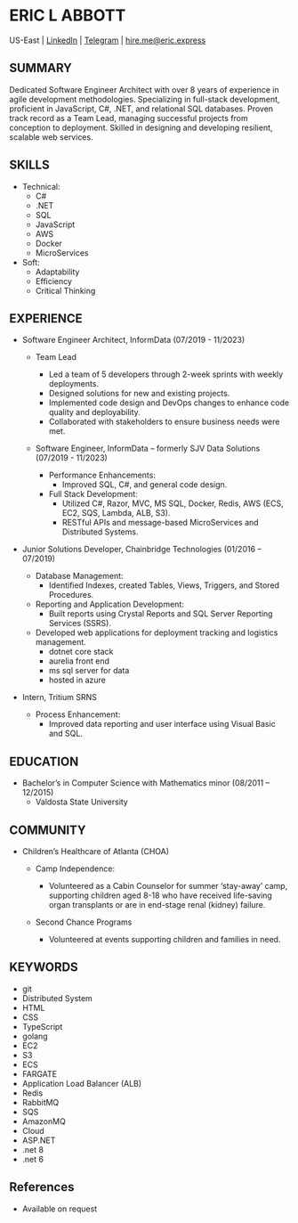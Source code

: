 # ERIC L ABBOTT

US-East | [LinkedIn](https://www.linkedin.com/in/ericlabbott/) | [Telegram](https://t.me/elabbott) | <hire.me@eric.express>

## SUMMARY

Dedicated Software Engineer Architect with over 8 years of experience in agile development methodologies. Specializing in full-stack development, proficient in JavaScript, C#, .NET, and relational SQL databases. Proven track record as a Team Lead, managing successful projects from conception to deployment. Skilled in designing and developing resilient, scalable web services.

## SKILLS

- Technical:
  - C#
  - .NET
  - SQL
  - JavaScript
  - AWS
  - Docker
  - MicroServices
- Soft:
  - Adaptability
  - Efficiency
  - Critical Thinking

## EXPERIENCE

- Software Engineer Architect, InformData (07/2019 - 11/2023)
  - Team Lead
    - Led a team of 5 developers through 2-week sprints with weekly deployments.
    - Designed solutions for new and existing projects.
    - Implemented code design and DevOps changes to enhance code quality and deployability.
    - Collaborated with stakeholders to ensure business needs were met.

  - Software Engineer, InformData – formerly SJV Data Solutions (07/2019 - 11/2023)
    - Performance Enhancements:
      - Improved SQL, C#, and general code design.
    - Full Stack Development:
      - Utilized C#, Razor, MVC, MS SQL, Docker, Redis, AWS (ECS, EC2, SQS, Lambda, ALB, S3).
      - RESTful APIs and message-based MicroServices and Distributed Systems.

- Junior Solutions Developer, Chainbridge Technologies (01/2016 – 07/2019)
  - Database Management:
    - Identified Indexes, created Tables, Views, Triggers, and Stored Procedures.
  - Reporting and Application Development:
    - Built reports using Crystal Reports and SQL Server Reporting Services (SSRS).
  - Developed web applications for deployment tracking and logistics management.
    - dotnet core stack
    - aurelia front end
    - ms sql server for data
    - hosted in azure

- Intern, Tritium SRNS
  - Process Enhancement:
    - Improved data reporting and user interface using Visual Basic and SQL.

## EDUCATION

- Bachelor’s in Computer Science with Mathematics minor (08/2011 – 12/2015)
  - Valdosta State University

## COMMUNITY

- Children’s Healthcare of Atlanta (CHOA)
  - Camp Independence:
    - Volunteered as a Cabin Counselor for summer ‘stay-away’ camp, supporting children aged 8-18 who have received life-saving organ transplants or are in end-stage renal (kidney) failure.

  - Second Chance Programs
    - Volunteered at events supporting children and families in need.

## KEYWORDS

- git
- Distributed System
- HTML
- CSS
- TypeScript
- golang
- EC2
- S3
- ECS
- FARGATE
- Application Load Balancer (ALB)
- Redis
- RabbitMQ
- SQS
- AmazonMQ
- Cloud
- ASP.NET
- .net 8
- .net 6

## References

- Available on request
